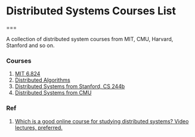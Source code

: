 # Distributed Systems Courses List

===

A collection of distributed system courses from MIT, CMU, Harvard, Stanford and so on.

### Courses 

1. [MIT 6.824 ](https://pdos.csail.mit.edu/6.824/)
1. [Distributed Algorithms ](http://www.youtube.com/playlist?list=PL700757A5D4B3F368)
1. [Distributed Systems from Stanford, CS 244b](http://web.stanford.edu/class/cs244b/)
1. [Distributed Systems from CMU](https://www.cs.cmu.edu/~dga/15-440/S14/)

### Ref

1. [Which is a good online course for studying distributed systems? Video lectures, preferred.](https://www.quora.com/Which-is-a-good-online-course-for-studying-distributed-systems-Video-lectures-preferred)
